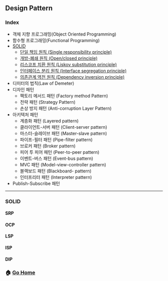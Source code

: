 ## Design Pattern
### Index
- 객체 지향 프로그래밍(Object Oriented Programming)
- 함수형 프로그래밍(Functional Programming)
- [SOLID](#SOLID)
    - [단일 책임 원칙 (Single responsibility principle)](#srp)
    - [개방-폐쇄 원칙 (Open/closed principle)](#ocp)
    - [리스코프 치환 원칙 (Liskov substitution principle)](#lsp)
    - [인터페이스 분리 원칙 (Interface segregation principle)](#isp)
    - [의존관계 역전 원칙 (Dependency inversion principle)](#dip)
- 디미터의 법칙(Law of Demeter)
- 디자인 패턴
    - 팩토리 메서드 패턴 (Factory method Pattern)
    - 전략 패턴 (Strategy Pattern)
    - 손상 방지 패턴 (Anti-corruption Layer Pattern)
- 아키텍처 패턴
    - 계층화 패턴 (Layered pattern)
    - 클라이언트-서버 패턴 (Client-server pattern)
    - 마스터-슬레이브 패턴 (Master-slave pattern)
    - 파이프-필터 패턴 (Pipe-filter pattern)
    - 브로커 패턴 (Broker pattern)
    - 피어 투 피어 패턴 (Peer-to-peer pattern)
    - 이벤트-버스 패턴 (Event-bus pattern)
    - MVC 패턴 (Model-view-controller pattern)
    - 블랙보드 패턴 (Blackboard- pattern)
    - 인터프리터 패턴 (Interpreter pattern)
- Publish-Subscribe 패턴
--------
### SOLID
#### SRP
#### OCP
#### LSP
#### ISP
#### DIP



### :house: [Go Home](https://github.com/NESOY/Back-end-Developer-Interview-Questions)